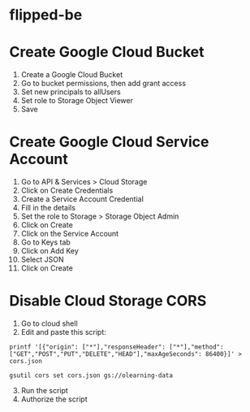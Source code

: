 # flipped-be

# Create Google Cloud Bucket
1. Create a Google Cloud Bucket
2. Go to bucket permissions, then add grant access
3. Set new principals to allUsers
4. Set role to Storage Object Viewer
5. Save

# Create Google Cloud Service Account
1. Go to API & Services > Cloud Storage
2. Click on Create Credentials
3. Create a Service Account Credential
4. Fill in the details
5. Set the role to Storage > Storage Object Admin
6. Click on Create
7. Click on the Service Account
8. Go to Keys tab
9. Click on Add Key
10. Select JSON
11. Click on Create

# Disable Cloud Storage CORS
1. Go to cloud shell
2. Edit and paste this script:
```
printf '[{"origin": ["*"],"responseHeader": ["*"],"method":
["GET","POST","PUT","DELETE","HEAD"],"maxAgeSeconds": 86400}]' > cors.json

gsutil cors set cors.json gs://olearning-data
```
3. Run the script
4. Authorize the script